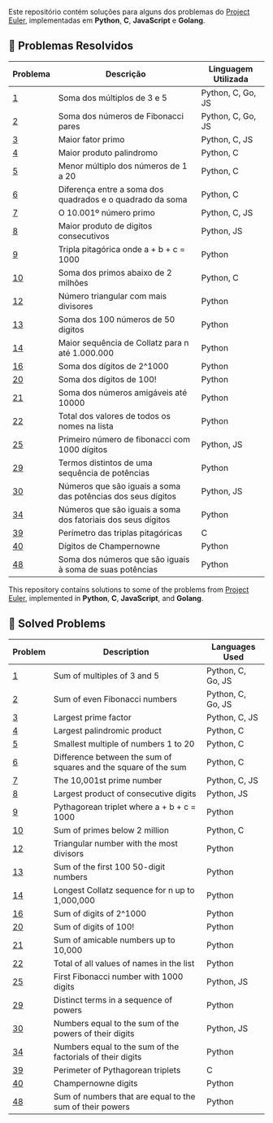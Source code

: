 Este repositório contém soluções para alguns dos problemas do [Project Euler](https://projecteuler.net/), implementadas em **Python**, **C**, **JavaScript** e **Golang**.

## 🚀 Problemas Resolvidos

| Problema | Descrição                          				  | Linguagem Utilizada |
|----------|--------------------------------------------------|---------------------|
| [1](https://projecteuler.net/problem=1)		| Soma dos múltiplos de 3 e 5												| Python, C, Go, JS	|
| [2](https://projecteuler.net/problem=2) 	| Soma dos números de Fibonacci pares									| Python, C, Go, JS	|
| [3](https://projecteuler.net/problem=3) 	| Maior fator primo															| Python, C, JS      |
| [4](https://projecteuler.net/problem=4) 	| Maior produto palindromo 												| Python, C	     		|
| [5](https://projecteuler.net/problem=5) 	| Menor múltiplo dos números de 1 a 20									| Python, C	     		|
| [6](https://projecteuler.net/problem=6) 	| Diferença entre a soma dos quadrados e o quadrado da soma		| Python, C	     		|
| [7](https://projecteuler.net/problem=7) 	| O 10.001º número primo													| Python, C, JS		|
| [8](https://projecteuler.net/problem=8) 	| Maior produto de digitos consecutivos								| Python, JS			|
| [9](https://projecteuler.net/problem=9) 	| Tripla pitagórica onde a + b + c = 1000								| Python					|
| [10](https://projecteuler.net/problem=10)	| Soma dos primos abaixo de 2 milhões									| Python, C				|
| [12](https://projecteuler.net/problem=12) 	| Número triangular com mais divisores									| Python					|
| [13](https://projecteuler.net/problem=13) 	| Soma dos 100 números de 50 digitos									| Python					|
| [14](https://projecteuler.net/problem=14) 	| Maior sequência de Collatz para n até 1.000.000					| Python					|
| [16](https://projecteuler.net/problem=16) 	| Soma dos dígitos de 2^1000												| Python					|
| [20](https://projecteuler.net/problem=20) 	| Soma dos dígitos de 100!													| Python					|
| [21](https://projecteuler.net/problem=21) 	| Soma dos números amigáveis até 10000									| Python					|
| [22](https://projecteuler.net/problem=22) 	| Total dos valores de todos os nomes na lista						| Python					|
| [25](https://projecteuler.net/problem=25) 	| Primeiro número de fibonacci com 1000 dígitos						| Python, JS			|
| [29](https://projecteuler.net/problem=29) 	| Termos distintos de uma sequência de potências					| Python					|
| [30](https://projecteuler.net/problem=30) 	| Números que são iguais a soma das potências dos seus dígitos	| Python, JS			|
| [34](https://projecteuler.net/problem=34) 	| Números que são iguais a soma dos fatoriais dos seus dígitos	| Python					|
| [39](https://projecteuler.net/problem=39) 	| Perímetro das triplas pitagóricas										| C						|
| [40](https://projecteuler.net/problem=40) 	| Dígitos de Champernowne													| Python					|
| [48](https://projecteuler.net/problem=48) 	| Soma dos números que são iguais à soma de suas potências		| Python					|



This repository contains solutions to some of the problems from [Project Euler](https://projecteuler.net/), implemented in **Python**, **C**, **JavaScript**, and **Golang**.

## 🚀 Solved Problems

| Problem | Description                            | Languages Used |
|---------|----------------------------------------|----------------|
| [1](https://projecteuler.net/problem=1)  | Sum of multiples of 3 and 5             | Python, C, Go, JS |
| [2](https://projecteuler.net/problem=2)  | Sum of even Fibonacci numbers          | Python, C, Go, JS |
| [3](https://projecteuler.net/problem=3)  | Largest prime factor                   | Python, C, JS     |
| [4](https://projecteuler.net/problem=4)  | Largest palindromic product            | Python, C         |
| [5](https://projecteuler.net/problem=5)  | Smallest multiple of numbers 1 to 20   | Python, C         |
| [6](https://projecteuler.net/problem=6)  | Difference between the sum of squares and the square of the sum | Python, C         |
| [7](https://projecteuler.net/problem=7)  | The 10,001st prime number             | Python, C, JS     |
| [8](https://projecteuler.net/problem=8)  | Largest product of consecutive digits | Python, JS        |
| [9](https://projecteuler.net/problem=9)  | Pythagorean triplet where a + b + c = 1000 | Python          |
| [10](https://projecteuler.net/problem=10) | Sum of primes below 2 million         | Python, C         |
| [12](https://projecteuler.net/problem=12) | Triangular number with the most divisors | Python            |
| [13](https://projecteuler.net/problem=13) | Sum of the first 100 50-digit numbers | Python            |
| [14](https://projecteuler.net/problem=14) | Longest Collatz sequence for n up to 1,000,000 | Python       |
| [16](https://projecteuler.net/problem=16) | Sum of digits of 2^1000               | Python            |
| [20](https://projecteuler.net/problem=20) | Sum of digits of 100!                 | Python            |
| [21](https://projecteuler.net/problem=21) | Sum of amicable numbers up to 10,000  | Python            |
| [22](https://projecteuler.net/problem=22) | Total of all values of names in the list | Python           |
| [25](https://projecteuler.net/problem=25) | First Fibonacci number with 1000 digits | Python, JS       |
| [29](https://projecteuler.net/problem=29) | Distinct terms in a sequence of powers | Python            |
| [30](https://projecteuler.net/problem=30) | Numbers equal to the sum of the powers of their digits | Python, JS |
| [34](https://projecteuler.net/problem=34) | Numbers equal to the sum of the factorials of their digits | Python |
| [39](https://projecteuler.net/problem=39) | Perimeter of Pythagorean triplets     | C                |
| [40](https://projecteuler.net/problem=40) | Champernowne digits                    | Python            |
| [48](https://projecteuler.net/problem=48) | Sum of numbers that are equal to the sum of their powers | Python |
